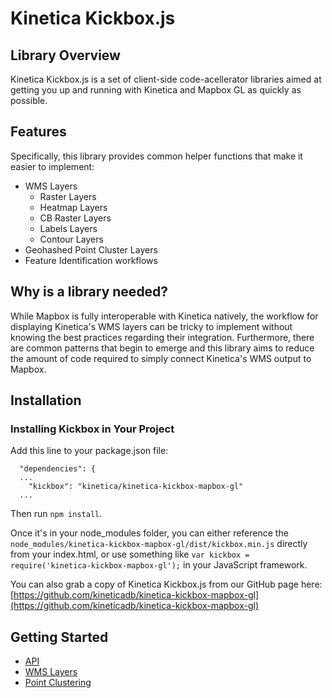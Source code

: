 # Kinetica Kickbox.js

## Library Overview
Kinetica Kickbox.js is a set of client-side code-acellerator libraries aimed at getting you up and running with Kinetica and Mapbox GL as quickly as possible.

## Features

Specifically, this library provides common helper functions that make it easier to implement:

- WMS Layers
    - Raster Layers
    - Heatmap Layers
    - CB Raster Layers
    - Labels Layers
    - Contour Layers
- Geohashed Point Cluster Layers
- Feature Identification workflows

## Why is a library needed?

While Mapbox is fully interoperable with Kinetica natively, the workflow for displaying Kinetica's WMS layers can be tricky to implement without knowing the best practices regarding their integration. Furthermore, there are common patterns that begin to emerge and this library aims to reduce the amount of code required to simply connect Kinetica's WMS output to Mapbox.

## Installation

### Installing Kickbox in Your Project

Add this line to your package.json file:

```
  "dependencies": {
  ...
    "kickbox": "kinetica/kinetica-kickbox-mapbox-gl"
  ...
```

Then run `npm install`.

Once it's in your node_modules folder, you can either reference the `node_modules/kinetica-kickbox-mapbox-gl/dist/kickbox.min.js` directly from your index.html, or use something like `var kickbox = require('kinetica-kickbox-mapbox-gl');` in your JavaScript framework.

You can also grab a copy of Kinetica Kickbox.js from our GitHub page here: [https://github.com/kineticadb/kinetica-kickbox-mapbox-gl](https://github.com/kineticadb/kinetica-kickbox-mapbox-gl)

## Getting Started

- [API](./docs/api.md)
- [WMS Layers](./docs/wms.md)
- [Point Clustering](./docs/point-clustering.md)

